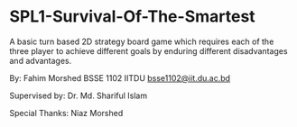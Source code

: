 # SPL1-Survival-Of-The-Smartest
A basic turn based 2D strategy board game which requires each of the three player to achieve different goals by enduring different disadvantages and advantages.


By: 
    Fahim Morshed
    BSSE 1102
    IITDU
    bsse1102@iit.du.ac.bd

Supervised by:
    Dr. Md. Shariful Islam

Special Thanks:
    Niaz Morshed
